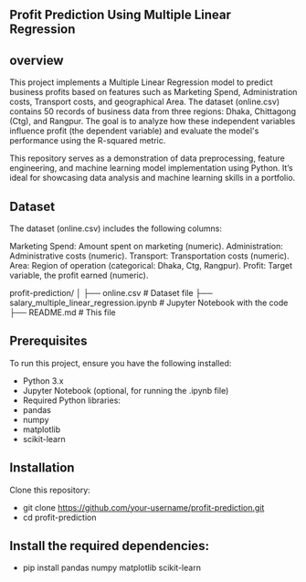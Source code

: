 ## Profit Prediction Using Multiple Linear Regression

## overview


This project implements a Multiple Linear Regression model to predict business profits based on features such as Marketing Spend, Administration costs, Transport costs, and geographical Area. The dataset (online.csv) contains 50 records of business data from three regions: Dhaka, Chittagong (Ctg), and Rangpur. The goal is to analyze how these independent variables influence profit (the dependent variable) and evaluate the model's performance using the R-squared metric.

This repository serves as a demonstration of data preprocessing, feature engineering, and machine learning model implementation using Python. It’s ideal for showcasing data analysis and machine learning skills in a portfolio.

## Dataset
The dataset (online.csv) includes the following columns:

Marketing Spend: Amount spent on marketing (numeric).
Administration: Administrative costs (numeric).
Transport: Transportation costs (numeric).
Area: Region of operation (categorical: Dhaka, Ctg, Rangpur).
Profit: Target variable, the profit earned (numeric).

profit-prediction/
│
 ├── online.csv           # Dataset file
 ├── salary_multiple_linear_regression.ipynb       # Jupyter Notebook with the code
 ├── README.md            # This file

## Prerequisites

To run this project, ensure you have the following installed:

- Python 3.x
- Jupyter Notebook (optional, for running the .ipynb file)
- Required Python libraries:
- pandas
- numpy
- matplotlib
- scikit-learn

## Installation
Clone this repository:

- git clone https://github.com/your-username/profit-prediction.git
- cd profit-prediction

## Install the required dependencies:
- pip install pandas numpy matplotlib scikit-learn




